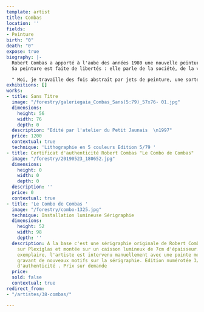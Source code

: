 ```yaml
---
template: artist
title: Combas
location: ''
fields:
- Peinture
birth: "0"
death: "0"
expose: true
biography: |-
  Robert Combas a apporté à l'aube des années 1980 une nouvelle peinture figurative. Présent sur la scène artistique dès 1979, il est le créateur d'un mouvement que Ben appela "LA FIGURATION LIBRE", regroupant Rémi Blanchard, François Boisrond et Hervé Di Rosa.
  Sa peinture est faite de libertés : elle parle de la société, de la violence, de la sexualité, de la souffrance des gens, de leurs petits bonheurs, de leur petitesse, de leur grandeur ... Elle s'inspire du rock dont l'artiste est un fin amateur, des images populaires, des livres d'enfance, des manuels scolaires de tout ce qui fait une culture populaire accessible à tous.

  " Moi, je travaille des fois abstrait par jets de peinture, une sorte d'expressionnisme abstrait. Le figuratif c'est le côté amusant, pied sur terre; au départ c'était une réaction dérisoire contre les peintures intellectuelles du milieu de l'art des années 70. Moi je viens du milieu populaire, je vivais dans deux mondes différents. Il y a quand même des messages dans ma peinture : au départ c'est une certaine énergie, j'ai voulu peindre ce que je voulais. Dans la B.D on est coincé par les personnages, tandis que, dans cette peinture, je suis libre complètement libre, même par le format. "
exhibitions: []
works:
- title: Sans Titre
  image: "/forestry/galeriegaia_Combas_Sans(5:79)_57x76- 01.jpg"
  dimensions:
    height: 56
    width: 76
    depth: 0
  description: "Edité par l'atelier du Petit Jaunais  \n1997"
  price: 1200
  contextual: true
  technique: 'Lithographie en 5 couleurs Edition 5/79 '
- title: Certificat d'authenticité Robert Combas "Le Combo de Combas"
  image: "/forestry/20190523_180652.jpg"
  dimensions:
    height: 0
    width: 0
    depth: 0
  description: ''
  price: 0
  contextual: true
- title: 'Le Combo de Combas '
  image: "/forestry/combo-1325.jpg"
  technique: Installation lumineuse Sérigraphie
  dimensions:
    height: 52
    width: 98
    depth: ''
  description: A la base c'est une sérigraphie originale de Robert Combas imprimée
    sur Plexiglas et montée sur un caisson lumineux de 7cm d'épaisseur. Pour chaque
    exemplaire, l'artiste est intervenu manuellement avec une pointe métallique, en
    gravant de nouveaux motifs sur la sérigraphie. Edition numérotée 3/25 . Certificat
    d'authenticité . Prix sur demande
  price: 
  sold: false
  contextual: true
redirect_from:
- "/artistes/38-combas/"

---
```

